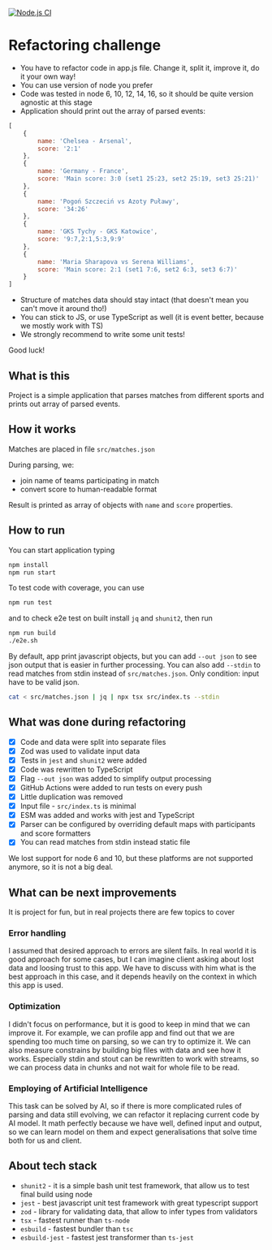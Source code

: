 [![Node.js CI](https://github.com/gustawdaniel/matches-parser-exercise/actions/workflows/node.js.yml/badge.svg)](https://github.com/gustawdaniel/matches-parser-exercise/actions/workflows/node.js.yml)

# Refactoring challenge

- You have to refactor code in app.js file. Change it, split it, improve it, do it your own way!
- You can use version of node you prefer
- Code was tested in node 6, 10, 12, 14, 16, so it should be quite version agnostic at this stage
- Application should print out the array of parsed events:

```javascript
[
    {
        name: 'Chelsea - Arsenal',
        score: '2:1'
    },
    {
        name: 'Germany - France',
        score: 'Main score: 3:0 (set1 25:23, set2 25:19, set3 25:21)'
    },
    {
        name: 'Pogoń Szczeciń vs Azoty Puławy',
        score: '34:26'
    },
    {
        name: 'GKS Tychy - GKS Katowice',
        score: '9:7,2:1,5:3,9:9'
    },
    {
        name: 'Maria Sharapova vs Serena Williams',
        score: 'Main score: 2:1 (set1 7:6, set2 6:3, set3 6:7)'
    }
]
```

- Structure of matches data should stay intact (that doesn't mean you can't move it around tho!)
- You can stick to JS, or use TypeScript as well (it is event better, because we mostly work with TS)
- We strongly recommend to write some unit tests!

Good luck!

## What is this

Project is a simple application that parses matches from different sports and prints out array of parsed events.

## How it works

Matches are placed in file `src/matches.json`

During parsing, we:

- join name of teams participating in match
- convert score to human-readable format

Result is printed as array of objects with `name` and `score` properties.

## How to run

You can start application typing

```bash
npm install
npm run start
```

To test code with coverage, you can use

```bash
npm run test
```

and to check e2e test on built install `jq` and `shunit2`, then run

```bash
npm run build
./e2e.sh
```

By default, app print javascript objects, but you can add `--out json` to see json output that is easier in further
processing. You can also add `--stdin` to read matches from stdin instead of `src/matches.json`. Only condition: 
input have to be valid json.

```bash
cat < src/matches.json | jq | npx tsx src/index.ts --stdin
```

## What was done during refactoring

- [x] Code and data were split into separate files
- [x] Zod was used to validate input data
- [x] Tests in `jest` and `shunit2` were added
- [x] Code was rewritten to TypeScript
- [x] Flag `--out json` was added to simplify output processing
- [x] GitHub Actions were added to run tests on every push
- [x] Little duplication was removed
- [x] Input file - `src/index.ts` is minimal
- [x] ESM was added and works with jest and TypeScript
- [x] Parser can be configured by overriding default maps with participants and score formatters
- [x] You can read matches from stdin instead static file

We lost support for node 6 and 10, but these platforms are not supported anymore, so it is not a big deal.

## What can be next improvements

It is project for fun, but in real projects there are few topics to cover

### Error handling

I assumed that desired approach to errors are silent fails. In real world it is good approach for some cases, but 
I can imagine client asking about lost data and loosing trust to this app. We have to discuss with him what is
the best approach in this case, and it depends heavily on the context in which this app is used.

### Optimization

I didn't focus on performance, but it is good to keep in mind that we can improve it. For example, we can
profile app and find out that we are spending too much time on parsing, so we can try to optimize it. We can
also measure constrains by building big files with data and see how it works. Especially stdin and stout can
be rewritten to work with streams, so we can process data in chunks and not wait for whole file to be read.

### Employing of Artificial Intelligence

This task can be solved by AI, so if there is more complicated rules of parsing and data still evolving, we can
refactor it replacing current code by AI model. It math perfectly because we have well, defined input and output,
so we can learn model on them and expect generalisations that solve time both for us and client.

## About tech stack

- `shunit2` - it is a simple bash unit test framework, that allow us to test final build using node
- `jest` - best javascript unit test framework with great typescript support
- `zod` - library for validating data, that allow to infer types from validators
- `tsx` - fastest runner than `ts-node`
- `esbuild` - fastest bundler than `tsc`
- `esbuild-jest` - fastest jest transformer than `ts-jest`
